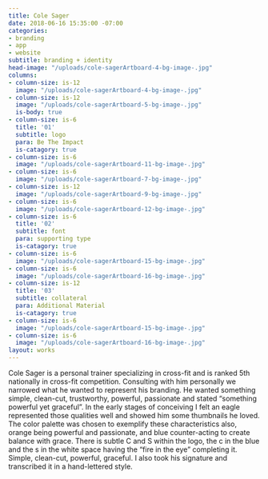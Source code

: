 ```yaml
---
title: Cole Sager
date: 2018-06-16 15:35:00 -07:00
categories:
- branding
- app
- website
subtitle: branding + identity
head-image: "/uploads/cole-sagerArtboard-4-bg-image-.jpg"
columns:
- column-size: is-12
  image: "/uploads/cole-sagerArtboard-4-bg-image-.jpg"
- column-size: is-12
  image: "/uploads/cole-sagerArtboard-5-bg-image-.jpg"
  is-body: true
- column-size: is-6
  title: '01'
  subtitle: logo
  para: Be The Impact
  is-catagory: true
- column-size: is-6
  image: "/uploads/cole-sagerArtboard-11-bg-image-.jpg"
- column-size: is-6
  image: "/uploads/cole-sagerArtboard-7-bg-image-.jpg"
- column-size: is-12
  image: "/uploads/cole-sagerArtboard-9-bg-image-.jpg"
- column-size: is-6
  image: "/uploads/cole-sagerArtboard-12-bg-image-.jpg"
- column-size: is-6
  title: '02'
  subtitle: font
  para: supporting type
  is-catagory: true
- column-size: is-6
  image: "/uploads/cole-sagerArtboard-15-bg-image-.jpg"
- column-size: is-6
  image: "/uploads/cole-sagerArtboard-16-bg-image-.jpg"
- column-size: is-12
  title: '03'
  subtitle: collateral
  para: Additional Material
  is-catagory: true
- column-size: is-6
  image: "/uploads/cole-sagerArtboard-15-bg-image-.jpg"
- column-size: is-6
  image: "/uploads/cole-sagerArtboard-16-bg-image-.jpg"
layout: works
---
```


Cole Sager is a personal trainer specializing in cross-fit and is ranked 5th nationally in cross-fit competition. Consulting with him personally we narrowed what he wanted to represent his branding. He wanted something simple, clean-cut, trustworthy, powerful, passionate and stated “something powerful yet graceful”. In the early stages of conceiving I felt an eagle represented those qualities well and showed him some thumbnails he loved. The color palette was chosen to exemplify these characteristics also, orange being powerful and passionate, and blue counter-acting to create balance with grace. There is subtle C and S within the logo, the c in the blue and the s in the white space having the “fire in the eye” completing it. Simple, clean-cut, powerful, graceful. I also took his signature and transcribed it in a hand-lettered style.